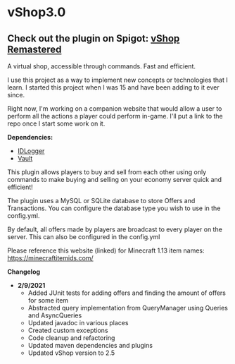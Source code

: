 # vShop3.0
## Check out the plugin on Spigot: [vShop Remastered](https://www.spigotmc.org/resources/vshop-remastered.62508/)

A virtual shop, accessible through commands. Fast and efficient.

I use this project as a way to implement new concepts or technologies that I learn. I started this project when I was 15 and have been adding to it ever since.

Right now, I'm working on a companion website that would allow a user to perform all the actions a player could perform in-game. I'll put a link to the repo once I start some work on it.

**Dependencies:**
  - [IDLogger](https://github.com/arif-banai/IDLogger)
  - [Vault](https://www.spigotmc.org/resources/vault.34315/)

This plugin allows players to buy and sell from each other using only commands to make buying and selling on your 
economy server quick and efficient!

The plugin uses a MySQL or SQLite database to store Offers and Transactions. You can configure the database type you 
wish to use in the config.yml.

By default, all offers made by players are broadcast to every player on the server. 
This can also be configured in the config.yml

Please reference this website (linked) for Minecraft 1.13 item names: https://minecraftitemids.com/

**Changelog**

- **2/9/2021**
    - Added JUnit tests for adding offers and finding the amount of offers for some item
    - Abstracted query implementation from QueryManager using Queries and AsyncQueries 
    - Updated javadoc in various places
    - Created custom exceptions
    - Code cleanup and refactoring
    - Updated maven dependencies and plugins
    - Updated vShop version to 2.5